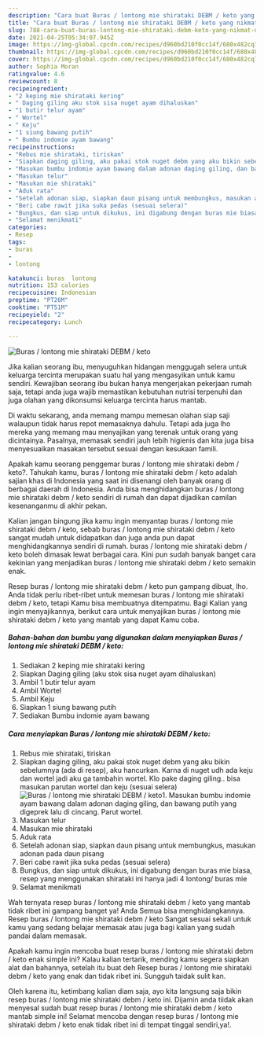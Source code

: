 ```yaml
---
description: "Cara buat Buras / lontong mie shirataki DEBM / keto yang nikmat Untuk Jualan"
title: "Cara buat Buras / lontong mie shirataki DEBM / keto yang nikmat Untuk Jualan"
slug: 788-cara-buat-buras-lontong-mie-shirataki-debm-keto-yang-nikmat-untuk-jualan
date: 2021-04-25T05:34:07.945Z
image: https://img-global.cpcdn.com/recipes/d960bd210f0cc14f/680x482cq70/buras-lontong-mie-shirataki-debm-keto-foto-resep-utama.jpg
thumbnail: https://img-global.cpcdn.com/recipes/d960bd210f0cc14f/680x482cq70/buras-lontong-mie-shirataki-debm-keto-foto-resep-utama.jpg
cover: https://img-global.cpcdn.com/recipes/d960bd210f0cc14f/680x482cq70/buras-lontong-mie-shirataki-debm-keto-foto-resep-utama.jpg
author: Sophia Moran
ratingvalue: 4.6
reviewcount: 8
recipeingredient:
- "2 keping mie shirataki kering"
- " Daging giling aku stok sisa nuget ayam dihaluskan"
- "1 butir telur ayam"
- " Wortel"
- " Keju"
- "1 siung bawang putih"
- " Bumbu indomie ayam bawang"
recipeinstructions:
- "Rebus mie shirataki, tiriskan"
- "Siapkan daging giling, aku pakai stok nuget debm yang aku bikin sebelumnya (ada di resep), aku hancurkan. Karna di nuget udh ada keju dan wortel jadi aku ga tambahin wortel. Klo pake daging giling.. bisa masukan parutan wortel dan keju (sesuai selera)"
- "Masukan bumbu indomie ayam bawang dalam adonan daging giling, dan bawang putih yang digeprek lalu di cincang. Parut wortel."
- "Masukan telur"
- "Masukan mie shirataki"
- "Aduk rata"
- "Setelah adonan siap, siapkan daun pisang untuk membungkus, masukan adonan pada daun pisang"
- "Beri cabe rawit jika suka pedas (sesuai selera)"
- "Bungkus, dan siap untuk dikukus, ini digabung dengan buras mie biasa, resep yang menggunakan shirataki ini hanya jadi 4 lontong/ buras mie"
- "Selamat menikmati"
categories:
- Resep
tags:
- buras
- 
- lontong

katakunci: buras  lontong 
nutrition: 153 calories
recipecuisine: Indonesian
preptime: "PT26M"
cooktime: "PT51M"
recipeyield: "2"
recipecategory: Lunch

---
```



![Buras / lontong mie shirataki DEBM / keto](https://img-global.cpcdn.com/recipes/d960bd210f0cc14f/680x482cq70/buras-lontong-mie-shirataki-debm-keto-foto-resep-utama.jpg)

Jika kalian seorang ibu, menyuguhkan hidangan menggugah selera untuk keluarga tercinta merupakan suatu hal yang mengasyikan untuk kamu sendiri. Kewajiban seorang ibu bukan hanya mengerjakan pekerjaan rumah saja, tetapi anda juga wajib memastikan kebutuhan nutrisi terpenuhi dan juga olahan yang dikonsumsi keluarga tercinta harus mantab.

Di waktu  sekarang, anda memang mampu memesan olahan siap saji walaupun tidak harus repot memasaknya dahulu. Tetapi ada juga lho mereka yang memang mau menyajikan yang terenak untuk orang yang dicintainya. Pasalnya, memasak sendiri jauh lebih higienis dan kita juga bisa menyesuaikan masakan tersebut sesuai dengan kesukaan famili. 



Apakah kamu seorang penggemar buras / lontong mie shirataki debm / keto?. Tahukah kamu, buras / lontong mie shirataki debm / keto adalah sajian khas di Indonesia yang saat ini disenangi oleh banyak orang di berbagai daerah di Indonesia. Anda bisa menghidangkan buras / lontong mie shirataki debm / keto sendiri di rumah dan dapat dijadikan camilan kesenanganmu di akhir pekan.

Kalian jangan bingung jika kamu ingin menyantap buras / lontong mie shirataki debm / keto, sebab buras / lontong mie shirataki debm / keto sangat mudah untuk didapatkan dan juga anda pun dapat menghidangkannya sendiri di rumah. buras / lontong mie shirataki debm / keto boleh dimasak lewat berbagai cara. Kini pun sudah banyak banget cara kekinian yang menjadikan buras / lontong mie shirataki debm / keto semakin enak.

Resep buras / lontong mie shirataki debm / keto pun gampang dibuat, lho. Anda tidak perlu ribet-ribet untuk memesan buras / lontong mie shirataki debm / keto, tetapi Kamu bisa membuatnya ditempatmu. Bagi Kalian yang ingin menyajikannya, berikut cara untuk menyajikan buras / lontong mie shirataki debm / keto yang mantab yang dapat Kamu coba.

<!--inarticleads1-->

##### Bahan-bahan dan bumbu yang digunakan dalam menyiapkan Buras / lontong mie shirataki DEBM / keto:

1. Sediakan 2 keping mie shirataki kering
1. Siapkan  Daging giling (aku stok sisa nuget ayam dihaluskan)
1. Ambil 1 butir telur ayam
1. Ambil  Wortel
1. Ambil  Keju
1. Siapkan 1 siung bawang putih
1. Sediakan  Bumbu indomie ayam bawang




<!--inarticleads2-->

##### Cara menyiapkan Buras / lontong mie shirataki DEBM / keto:

1. Rebus mie shirataki, tiriskan
1. Siapkan daging giling, aku pakai stok nuget debm yang aku bikin sebelumnya (ada di resep), aku hancurkan. Karna di nuget udh ada keju dan wortel jadi aku ga tambahin wortel. Klo pake daging giling.. bisa masukan parutan wortel dan keju (sesuai selera)
<img src="https://img-global.cpcdn.com/steps/70f286e4cd1f7045/160x128cq70/buras-lontong-mie-shirataki-debm-keto-langkah-memasak-2-foto.jpg" alt="Buras / lontong mie shirataki DEBM / keto">1. Masukan bumbu indomie ayam bawang dalam adonan daging giling, dan bawang putih yang digeprek lalu di cincang. Parut wortel.
1. Masukan telur
1. Masukan mie shirataki
1. Aduk rata
1. Setelah adonan siap, siapkan daun pisang untuk membungkus, masukan adonan pada daun pisang
1. Beri cabe rawit jika suka pedas (sesuai selera)
1. Bungkus, dan siap untuk dikukus, ini digabung dengan buras mie biasa, resep yang menggunakan shirataki ini hanya jadi 4 lontong/ buras mie
1. Selamat menikmati




Wah ternyata resep buras / lontong mie shirataki debm / keto yang mantab tidak ribet ini gampang banget ya! Anda Semua bisa menghidangkannya. Resep buras / lontong mie shirataki debm / keto Sangat sesuai sekali untuk kamu yang sedang belajar memasak atau juga bagi kalian yang sudah pandai dalam memasak.

Apakah kamu ingin mencoba buat resep buras / lontong mie shirataki debm / keto enak simple ini? Kalau kalian tertarik, mending kamu segera siapkan alat dan bahannya, setelah itu buat deh Resep buras / lontong mie shirataki debm / keto yang enak dan tidak ribet ini. Sungguh taidak sulit kan. 

Oleh karena itu, ketimbang kalian diam saja, ayo kita langsung saja bikin resep buras / lontong mie shirataki debm / keto ini. Dijamin anda tiidak akan menyesal sudah buat resep buras / lontong mie shirataki debm / keto mantab simple ini! Selamat mencoba dengan resep buras / lontong mie shirataki debm / keto enak tidak ribet ini di tempat tinggal sendiri,ya!.

